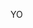 YO

<!---
JackFitzgeraldCurtin/JackFitzgeraldCurtin is a ✨ special ✨ repository because its `README.md` (this file) appears on your GitHub profile.
You can click the Preview link to take a look at your changes.
--->
